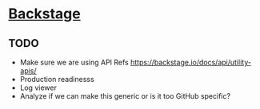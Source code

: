 # [Backstage](https://backstage.io)


## TODO
- Make sure we are using API Refs https://backstage.io/docs/api/utility-apis/
- Production readinesss
- Log viewer
- Analyze if we can make this generic or is it too GitHub specific?
